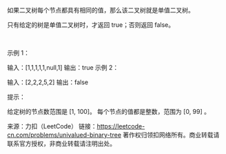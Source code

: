 如果二叉树每个节点都具有相同的值，那么该二叉树就是单值二叉树。

只有给定的树是单值二叉树时，才返回 true；否则返回 false。

 

示例 1：



输入：[1,1,1,1,1,null,1]
输出：true
示例 2：



输入：[2,2,2,5,2]
输出：false
 

提示：

给定树的节点数范围是 [1, 100]。
每个节点的值都是整数，范围为 [0, 99] 。


来源：力扣（LeetCode）
链接：https://leetcode-cn.com/problems/univalued-binary-tree
著作权归领扣网络所有。商业转载请联系官方授权，非商业转载请注明出处。